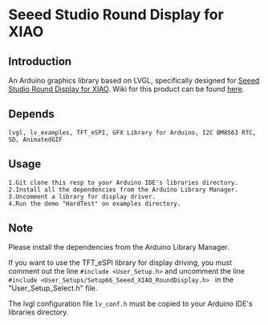 # Seeed Studio Round Display for XIAO
## Introduction 

An Arduino graphics library based on LVGL, specifically designed for [Seeed Studio Round Display for XIAO](https://www.seeedstudio.com/Seeed-Studio-Round-Display-for-XIAO-p-5638.html). Wiki for this product can be found [here](https://wiki.seeedstudio.com/using_lvgl_and_tft_on_round_display/).

## Depends

    lvgl, lv_examples, TFT_eSPI, GFX Library for Arduino, I2C BM8563 RTC, SD, AnimatedGIF

## Usage

    1.Git clone this resp to your Arduino IDE's libraries directory.
    2.Install all the dependencies from the Arduino Library Manager.
    3.Uncomment a library for display driver.
    4.Run the demo "HardTest" on examples directory.

## Note

Please install the dependencies from the Arduino Library Manager. 

If you want to use the TFT_eSPI library for display driving, you must comment out the line `#include <User_Setup.h>` and uncomment the line  `#include <User_Setups/Setup66_Seeed_XIAO_RoundDisplay.h> ` in the "User_Setup_Select.h" file.

The lvgl configuration file `lv_conf.h`  must be copied to  your Arduino IDE's libraries directory.
